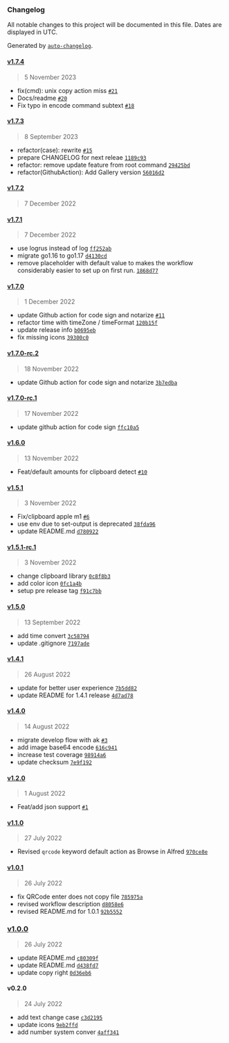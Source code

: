 ### Changelog

All notable changes to this project will be documented in this file. Dates are displayed in UTC.

Generated by [`auto-changelog`](https://github.com/CookPete/auto-changelog).

#### [v1.7.4](https://github.com/cage1016/alfred-devtoys/compare/v1.7.3...v1.7.4)

> 5 November 2023

- fix(cmd): unix copy action miss [`#21`](https://github.com/cage1016/alfred-devtoys/pull/21)
- Docs/readme [`#20`](https://github.com/cage1016/alfred-devtoys/pull/20)
- Fix typo in encode command subtext [`#18`](https://github.com/cage1016/alfred-devtoys/pull/18)

#### [v1.7.3](https://github.com/cage1016/alfred-devtoys/compare/v1.7.2...v1.7.3)

> 8 September 2023

- refactor(case): rewrite [`#15`](https://github.com/cage1016/alfred-devtoys/pull/15)
- prepare CHANGELOG for next releae [`1189c93`](https://github.com/cage1016/alfred-devtoys/commit/1189c93e2ca419e8dffaf0a75ebc410e986701d5)
- refactor: remove update feature from root command [`29425bd`](https://github.com/cage1016/alfred-devtoys/commit/29425bdac7f4f49156a1dcf34c80f19f12e995f4)
- refactor(GithubAction): Add Gallery version [`56016d2`](https://github.com/cage1016/alfred-devtoys/commit/56016d22b04d660e2f9960059cf13df136117a10)

#### [v1.7.2](https://github.com/cage1016/alfred-devtoys/compare/v1.7.1...v1.7.2)

> 7 December 2022

#### [v1.7.1](https://github.com/cage1016/alfred-devtoys/compare/v1.7.0...v1.7.1)

> 7 December 2022

- use logrus instead of log [`ff252ab`](https://github.com/cage1016/alfred-devtoys/commit/ff252aba88a73eea754517b7e41caf2ede77759a)
- migrate go1.16 to go1.17 [`d4130cd`](https://github.com/cage1016/alfred-devtoys/commit/d4130cd8486556a6639b388cc4356d4de5ec46d5)
- remove placeholder with default value to makes the workflow considerably easier to set up on first run. [`1868d77`](https://github.com/cage1016/alfred-devtoys/commit/1868d7733a7b6b44d6ea312ff46355df91b507d9)

#### [v1.7.0](https://github.com/cage1016/alfred-devtoys/compare/v1.7.0-rc.2...v1.7.0)

> 1 December 2022

- update Github action for code sign and notarize [`#11`](https://github.com/cage1016/alfred-devtoys/pull/11)
- refactor time with timeZone / timeFormat [`120b15f`](https://github.com/cage1016/alfred-devtoys/commit/120b15ff5e0406d0d79255b9b33454b241801add)
- update release info [`b0695eb`](https://github.com/cage1016/alfred-devtoys/commit/b0695eb0f1eb1a11154377b5810e5bf12dea1b6c)
- fix missing icons [`39300c0`](https://github.com/cage1016/alfred-devtoys/commit/39300c0d019c260ef363fa57b5e312e8c55350f9)

#### [v1.7.0-rc.2](https://github.com/cage1016/alfred-devtoys/compare/v1.7.0-rc.1...v1.7.0-rc.2)

> 18 November 2022

- update Github action for code sign and notarize [`3b7edba`](https://github.com/cage1016/alfred-devtoys/commit/3b7edbad8964bfd4e099d36a259cf8c599bd2f1e)

#### [v1.7.0-rc.1](https://github.com/cage1016/alfred-devtoys/compare/v1.6.0...v1.7.0-rc.1)

> 17 November 2022

- update github action for code sign [`ffc10a5`](https://github.com/cage1016/alfred-devtoys/commit/ffc10a5b39a4d7ad27b930d75a1356e0350b1112)

#### [v1.6.0](https://github.com/cage1016/alfred-devtoys/compare/v1.5.1...v1.6.0)

> 13 November 2022

- Feat/default amounts for clipboard detect [`#10`](https://github.com/cage1016/alfred-devtoys/pull/10)

#### [v1.5.1](https://github.com/cage1016/alfred-devtoys/compare/v1.5.1-rc.1...v1.5.1)

> 3 November 2022

- Fix/clipboard apple m1 [`#6`](https://github.com/cage1016/alfred-devtoys/pull/6)
- use env due to set-output is deprecated [`38fda96`](https://github.com/cage1016/alfred-devtoys/commit/38fda96eb0b4ca87fec04f54a4292ffe7414d1e8)
- update README.md [`d780922`](https://github.com/cage1016/alfred-devtoys/commit/d780922e5a23fee538cdf85cae39fa1fc41af008)

#### [v1.5.1-rc.1](https://github.com/cage1016/alfred-devtoys/compare/v1.5.0...v1.5.1-rc.1)

> 3 November 2022

- change clipboard library [`0c8f8b3`](https://github.com/cage1016/alfred-devtoys/commit/0c8f8b3e29f4184ce2fc0914500b108be72e8d88)
- add color icon [`0fc1a4b`](https://github.com/cage1016/alfred-devtoys/commit/0fc1a4bf25b2c5eb909dbb68c1eaddec7264f9ef)
- setup pre release tag [`f91c7bb`](https://github.com/cage1016/alfred-devtoys/commit/f91c7bb136e333556437f4c7d1e466de47c73434)

#### [v1.5.0](https://github.com/cage1016/alfred-devtoys/compare/v1.4.1...v1.5.0)

> 13 September 2022

- add time convert [`3c58794`](https://github.com/cage1016/alfred-devtoys/commit/3c58794c7bc80a92c7ce4497e5883ff23262aa2c)
- update .gitignore [`7197ade`](https://github.com/cage1016/alfred-devtoys/commit/7197ade90d792c375b038a27fddc4470f18411f1)

#### [v1.4.1](https://github.com/cage1016/alfred-devtoys/compare/v1.4.0...v1.4.1)

> 26 August 2022

- update for better user experience [`7b5dd82`](https://github.com/cage1016/alfred-devtoys/commit/7b5dd827fdf2624beaa527d1745add2628dfcdbd)
- update README for 1.4.1 release [`4d7ad78`](https://github.com/cage1016/alfred-devtoys/commit/4d7ad78632e6bc88493ed3fb01dc5a0bec88b3d8)

#### [v1.4.0](https://github.com/cage1016/alfred-devtoys/compare/v1.2.0...v1.4.0)

> 14 August 2022

- migrate develop flow with ak [`#3`](https://github.com/cage1016/alfred-devtoys/pull/3)
- add image base64 encode [`616c941`](https://github.com/cage1016/alfred-devtoys/commit/616c941e0d195c97b4afd66b16383662ac8b8bd8)
- increase test coverage [`98914a6`](https://github.com/cage1016/alfred-devtoys/commit/98914a6e6408bf11bc2874e3e0b47cc693053695)
- update checksum [`7e9f192`](https://github.com/cage1016/alfred-devtoys/commit/7e9f19276507b283f8e0539cb973fae5ddb87675)

#### [v1.2.0](https://github.com/cage1016/alfred-devtoys/compare/v1.1.0...v1.2.0)

> 1 August 2022

- Feat/add json support [`#1`](https://github.com/cage1016/alfred-devtoys/pull/1)

#### [v1.1.0](https://github.com/cage1016/alfred-devtoys/compare/v1.0.1...v1.1.0)

> 27 July 2022

- Revised `qrcode` keyword default action as Browse in Alfred [`970ce8e`](https://github.com/cage1016/alfred-devtoys/commit/970ce8ee18bca4be6ccb3b43a0267b5934914848)

#### [v1.0.1](https://github.com/cage1016/alfred-devtoys/compare/v1.0.0...v1.0.1)

> 26 July 2022

- fix QRCode enter does not copy file [`785975a`](https://github.com/cage1016/alfred-devtoys/commit/785975ae7eae1af9cb49dee2025ff5ad30e31406)
- revised workflow description [`d8058e6`](https://github.com/cage1016/alfred-devtoys/commit/d8058e6487440d573ab650cc78ef45e14a6d1002)
- revised README.md for 1.0.1 [`92b5552`](https://github.com/cage1016/alfred-devtoys/commit/92b5552aa21c07e6651486ee0f92bd456d7bd984)

### [v1.0.0](https://github.com/cage1016/alfred-devtoys/compare/v0.2.0...v1.0.0)

> 26 July 2022

- update README.md [`c80309f`](https://github.com/cage1016/alfred-devtoys/commit/c80309fc34e272feb04b65330f9975f3373105d3)
- update README.md [`d438fd7`](https://github.com/cage1016/alfred-devtoys/commit/d438fd735ebfcc94bf3b4d2980c235298837dfba)
- update copy right [`0d36eb6`](https://github.com/cage1016/alfred-devtoys/commit/0d36eb6cd666f80471211676ae47a2a836f5c65c)

#### v0.2.0

> 24 July 2022

- add text change case [`c3d2195`](https://github.com/cage1016/alfred-devtoys/commit/c3d2195361581879415494800e222a6ee4149e75)
- update icons [`9eb2ffd`](https://github.com/cage1016/alfred-devtoys/commit/9eb2ffd359a826527682f3033ed943b354362491)
- add number system conver [`4aff341`](https://github.com/cage1016/alfred-devtoys/commit/4aff3411902628eb84b940b5471392f5e1034423)
